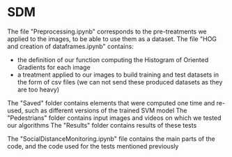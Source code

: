 # SDM

The file "Preprocessing.ipynb" corresponds to the pre-treatments we applied to the images, to be able to use them as a dataset.
The file "HOG and creation of dataframes.ipynb" contains:
  - the definition of our function computing the Histogram of Oriented Gradients for each image
  - a treatment applied to our images to build training and test datasets in the form of csv files
			(we can not send these produced datasets as they are too heavy)

The "Saved" folder contains elements that were computed one time and re-used, such as different versions of the trained SVM model
The "Pedestrians" folder contains input images and videos on which we tested our algorithms
The "Results" folder contains results of these tests

The "SocialDistanceMonitoring.ipynb" file contains the main parts of the code, and the code used for the tests mentioned previously
